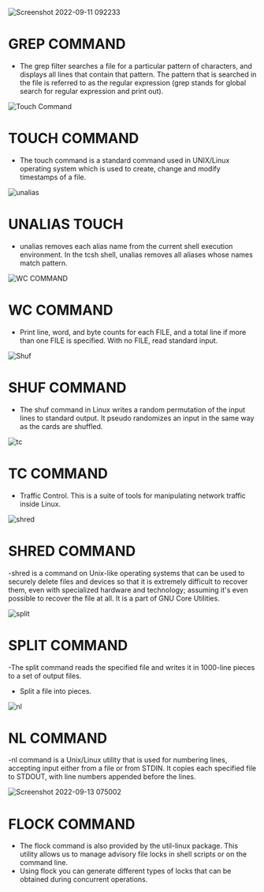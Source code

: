 
![Screenshot 2022-09-11 092233](https://user-images.githubusercontent.com/105651785/189825259-2d0970c6-7db8-43fb-8de2-83c361ef9c0a.png)
# **GREP COMMAND**
- The grep filter searches a file for a particular pattern of characters, and displays all lines that contain that pattern. The pattern that is searched in the file is referred to as the regular expression (grep stands for global search for regular expression and print out).


![Touch Command](https://user-images.githubusercontent.com/105651785/189825563-4101e6a3-ff2f-4921-8c0a-29c3e709ac66.png)
# **TOUCH COMMAND**
- The touch command is a standard command used in UNIX/Linux operating system which is used to create, change and modify timestamps of a file.

![unalias](https://user-images.githubusercontent.com/105651785/189825871-09f0daa4-1365-43ed-ba15-16d95b27783a.png)
# **UNALIAS TOUCH**
- unalias removes each alias name from the current shell execution environment. In the tcsh shell, unalias removes all aliases whose names match pattern.

![WC COMMAND](https://user-images.githubusercontent.com/105651785/189826438-a49ce8a5-eda4-4725-955f-5c966af84bfd.png)
# **WC COMMAND**
- Print line, word, and byte counts for each FILE, and a total line if more than one FILE is specified. With no FILE, read standard input.

![Shuf ](https://user-images.githubusercontent.com/105651785/189827298-e7e43532-a28f-47ef-96a6-6bfb9b4e858c.png)
# **SHUF COMMAND**
- The shuf command in Linux writes a random permutation of the input lines to standard output. It pseudo randomizes an input in the same way as the cards are shuffled.

![tc](https://user-images.githubusercontent.com/105651785/189827858-cb8629a2-a100-4b37-987e-a21928ea865f.png)

# **TC COMMAND**
- Traffic Control. This is a suite of tools for manipulating network traffic inside Linux.

![shred](https://user-images.githubusercontent.com/105651785/189828684-3f71f58f-400d-4d3f-9508-915fb9d4848b.png)
# **SHRED COMMAND**
-shred is a command on Unix-like operating systems that can be used to securely delete files and devices so that it is extremely difficult to recover them, even with specialized hardware and technology; assuming it's even possible to recover the file at all. It is a part of GNU Core Utilities.

![split](https://user-images.githubusercontent.com/105651785/189829354-34fb79a3-dc42-4630-82e9-7e76ea921523.png)
# **SPLIT COMMAND**
-The split command reads the specified file and writes it in 1000-line pieces to a set of output files.
- Split a file into pieces.

![nl](https://user-images.githubusercontent.com/105651785/189829943-535f1498-34aa-43d1-a966-92cf59c4766a.png)
# **NL COMMAND**
-nl command is a Unix/Linux utility that is used for numbering lines, accepting input either from a file or from STDIN. It copies each specified file to STDOUT, with line numbers appended before the lines.

![Screenshot 2022-09-13 075002](https://user-images.githubusercontent.com/105651785/189830509-c065df43-31a0-4a0d-b105-0992e23eda8f.png)
# **FLOCK COMMAND**
- The flock command is also provided by the util-linux package. This utility allows us to manage advisory file locks in shell scripts or on the command line.
- Using flock you can generate different types of locks that can be obtained during concurrent operations. 




